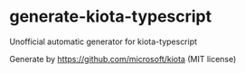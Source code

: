 # generate-kiota-typescript

Unofficial automatic generator for kiota-typescript

Generate by https://github.com/microsoft/kiota (MIT license)
